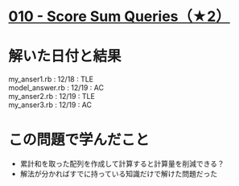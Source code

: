 # [010 - Score Sum Queries（★2）](https://atcoder.jp/contests/typical90/tasks/typical90_j)

# 解いた日付と結果
my_anser1.rb : 12/18 : TLE  
model_answer.rb : 12/19 : AC  
my_anser2.rb : 12/19 : TLE  
my_anser3.rb : 12/19 : AC

# この問題で学んだこと
* 累計和を取った配列を作成して計算すると計算量を削減できる？
* 解法が分かればすでに持っている知識だけで解けた問題だった